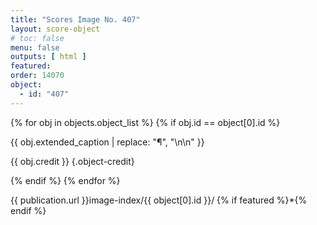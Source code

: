 ```yaml
---
title: "Scores Image No. 407"
layout: score-object
# toc: false
menu: false
outputs: [ html ]
featured: 
order: 14070
object:
  - id: "407"
---
```


{% for obj in objects.object_list %}
{% if obj.id == object[0].id %}

{{ obj.extended_caption | replace: "¶", "\n\n" }}

{{ obj.credit }} {.object-credit}

{% endif %}
{% endfor %}

<div class="object-credit object-url is-print-only">

{{ publication.url }}image-index/{{ object[0].id }}/ {% if featured %}*{% endif %}

</div>
